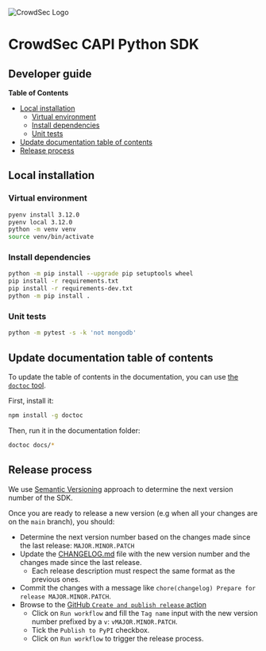 ![CrowdSec Logo](images/logo_crowdsec.png)
# CrowdSec CAPI Python SDK

## Developer guide

<!-- START doctoc generated TOC please keep comment here to allow auto update -->
<!-- DON'T EDIT THIS SECTION, INSTEAD RE-RUN doctoc TO UPDATE -->
**Table of Contents**

- [Local installation](#local-installation)
  - [Virtual environment](#virtual-environment)
  - [Install dependencies](#install-dependencies)
  - [Unit tests](#unit-tests)
- [Update documentation table of contents](#update-documentation-table-of-contents)
- [Release process](#release-process)

<!-- END doctoc generated TOC please keep comment here to allow auto update -->


## Local installation

### Virtual environment

```bash
pyenv install 3.12.0
pyenv local 3.12.0
python -m venv venv
source venv/bin/activate
```

### Install dependencies

```bash
python -m pip install --upgrade pip setuptools wheel   
pip install -r requirements.txt
pip install -r requirements-dev.txt
python -m pip install .
```

### Unit tests

```bash
python -m pytest -s -k 'not mongodb'
```


## Update documentation table of contents

To update the table of contents in the documentation, you can use [the `doctoc` tool](https://github.com/thlorenz/doctoc).

First, install it:

```bash
npm install -g doctoc
```

Then, run it in the documentation folder:

```bash
doctoc docs/*
```


## Release process

We use [Semantic Versioning](https://semver.org/spec/v2.0.0.html) approach to determine the next version number of the SDK.

Once you are ready to release a new version (e.g when all your changes are on the `main` branch), you should:

- Determine the next version number based on the changes made since the last release: `MAJOR.MINOR.PATCH`
- Update the [CHANGELOG.md](../CHANGELOG.md) file with the new version number and the changes made since the last release.
  - Each release description must respect the same format as the previous ones.
- Commit the changes with a message like `chore(changelog) Prepare for release MAJOR.MINOR.PATCH`.
- Browse to the [GitHub `Create and publish release` action](https://github.com/crowdsecurity/python-capi-sdk/actions/workflows/release.yml)
    - Click on `Run workflow` and fill the `Tag name` input with the new version number prefixed by a `v`: `vMAJOR.MINOR.PATCH`.
    - Tick the `Publish to PyPI` checkbox.
    - Click on `Run workflow` to trigger the release process.

 
